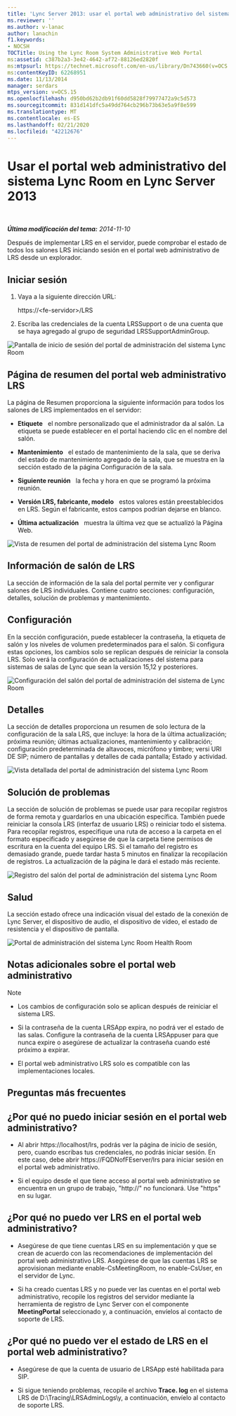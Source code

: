 ```yaml
---
title: 'Lync Server 2013: usar el portal web administrativo del sistema Lync Room'
ms.reviewer: ''
ms.author: v-lanac
author: lanachin
f1.keywords:
- NOCSH
TOCTitle: Using the Lync Room System Administrative Web Portal
ms:assetid: c387b2a3-3e42-4642-af72-88126ed2820f
ms:mtpsurl: https://technet.microsoft.com/en-us/library/Dn743660(v=OCS.15)
ms:contentKeyID: 62268951
ms.date: 11/13/2014
manager: serdars
mtps_version: v=OCS.15
ms.openlocfilehash: d950bd62b2db91f60dd5828f79977472a9c5d573
ms.sourcegitcommit: 831d141dfc5a49dd764cb296b73b63e5a9f8e599
ms.translationtype: MT
ms.contentlocale: es-ES
ms.lasthandoff: 02/21/2020
ms.locfileid: "42212676"
---
```

<div data-xmlns="http://www.w3.org/1999/xhtml">

<div class="topic" data-xmlns="http://www.w3.org/1999/xhtml" data-msxsl="urn:schemas-microsoft-com:xslt" data-cs="https://msdn.microsoft.com/">

<div data-asp="https://msdn2.microsoft.com/asp">

# <a name="using-the-lync-room-system-administrative-web-portal-in-lync-server-2013"></a>Usar el portal web administrativo del sistema Lync Room en Lync Server 2013

</div>

<div id="mainSection">

<div id="mainBody">

<span> </span>

_**Última modificación del tema:** 2014-11-10_

Después de implementar LRS en el servidor, puede comprobar el estado de todos los salones LRS iniciando sesión en el portal web administrativo de LRS desde un explorador.

<div>

## <a name="sign-in"></a>Iniciar sesión

1.  Vaya a la siguiente dirección URL:
    
    https://\<fe-servidor\>/LRS

2.  Escriba las credenciales de la cuenta LRSSupport o de una cuenta que se haya agregado al grupo de seguridad LRSSupportAdminGroup.

![Pantalla de inicio de sesión del portal de administración del sistema Lync Room](images/Dn436326.050bcf70-2f3b-46b2-9b96-ebd12679b713(OCS.15).png "Pantalla de inicio de sesión del portal de administración del sistema Lync Room")

</div>

<div>

## <a name="lrs-administrative-web-portal-summary-page"></a>Página de resumen del portal web administrativo LRS

La página de Resumen proporciona la siguiente información para todos los salones de LRS implementados en el servidor:

  - **Etiquete**   el nombre personalizado que el administrador da al salón. La etiqueta se puede establecer en el portal haciendo clic en el nombre del salón.

  - **Mantenimiento**   el estado de mantenimiento de la sala, que se deriva del estado de mantenimiento agregado de la sala, que se muestra en la sección estado de la página Configuración de la sala.

  - **Siguiente reunión**   la fecha y hora en que se programó la próxima reunión.

  - **Versión LRS, fabricante, modelo**   estos valores están preestablecidos en LRS. Según el fabricante, estos campos podrían dejarse en blanco.

  - **Última actualización**   muestra la última vez que se actualizó la Página Web.

![Vista de resumen del portal de administración del sistema Lync Room](images/Dn743660.f829ce90-dd95-4725-bd94-6870c5dcf046(OCS.15).png "Vista de resumen del portal de administración del sistema Lync Room")

</div>

<div>

## <a name="lrs-room-information"></a>Información de salón de LRS

La sección de información de la sala del portal permite ver y configurar salones de LRS individuales. Contiene cuatro secciones: configuración, detalles, solución de problemas y mantenimiento.

<div>

## <a name="settings"></a>Configuración

En la sección configuración, puede establecer la contraseña, la etiqueta de salón y los niveles de volumen predeterminados para el salón. Si configura estas opciones, los cambios solo se replican después de reiniciar la consola LRS. Solo verá la configuración de actualizaciones del sistema para sistemas de salas de Lync que sean la versión 15,12 y posteriores.

![Configuración del salón del portal de administración del sistema de Lync Room](images/Dn743660.ab162e19-41ac-4991-9b2a-92575aa53eda(OCS.15).png "Configuración del salón del portal de administración del sistema de Lync Room")

</div>

<div>

## <a name="details"></a>Detalles

La sección de detalles proporciona un resumen de solo lectura de la configuración de la sala LRS, que incluye: la hora de la última actualización; próxima reunión; últimas actualizaciones, mantenimiento y calibración; configuración predeterminada de altavoces, micrófono y timbre; versi URI DE SIP; número de pantallas y detalles de cada pantalla; Estado y actividad.

![Vista detallada del portal de administración del sistema Lync Room](images/Dn743660.2958bbba-db74-4670-a920-87fdfb2fc22d(OCS.15).png "Vista detallada del portal de administración del sistema Lync Room")

</div>

<div>

## <a name="troubleshooting"></a>Solución de problemas

La sección de solución de problemas se puede usar para recopilar registros de forma remota y guardarlos en una ubicación específica. También puede reiniciar la consola LRS (interfaz de usuario LRS) o reiniciar todo el sistema. Para recopilar registros, especifique una ruta de acceso a la carpeta en el formato especificado y asegúrese de que la carpeta tiene permisos de escritura en la cuenta del equipo LRS. Si el tamaño del registro es demasiado grande, puede tardar hasta 5 minutos en finalizar la recopilación de registros. La actualización de la página le dará el estado más reciente.

![Registro del salón del portal de administración del sistema Lync Room](images/Dn743660.749aee71-deaa-4ace-a146-fe2b349f0f42(OCS.15).png "Registro del salón del portal de administración del sistema Lync Room")

</div>

<div>

## <a name="health"></a>Salud

La sección estado ofrece una indicación visual del estado de la conexión de Lync Server, el dispositivo de audio, el dispositivo de vídeo, el estado de resistencia y el dispositivo de pantalla.

![Portal de administración del sistema Lync Room Health Room](images/Dn743660.8cc644f8-8e3e-42d5-9079-045d8fe9daa7(OCS.15).png "Portal de administración del sistema Lync Room Health Room")

</div>

</div>

<div>

## <a name="additional-notes-about-the-administrative-web-portal"></a>Notas adicionales sobre el portal web administrativo

<div>


> [!NOTE]  
> <UL>
> <LI>
> <P>Los cambios de configuración solo se aplican después de reiniciar el sistema LRS.</P>
> <LI>
> <P>Si la contraseña de la cuenta LRSApp expira, no podrá ver el estado de las salas. Configure la contraseña de la cuenta LRSAppuser para que nunca expire o asegúrese de actualizar la contraseña cuando esté próximo a expirar.</P>
> <LI>
> <P>El portal web administrativo LRS solo es compatible con las implementaciones locales.</P></LI></UL>



</div>

</div>

<div>

## <a name="frequently-asked-questions"></a>Preguntas más frecuentes

<div>

## <a name="why-cant-i-sign-in-to-the-administrative-web-portal"></a>¿Por qué no puedo iniciar sesión en el portal web administrativo?

  - Al abrir https://localhost/lrs, podrás ver la página de inicio de sesión, pero, cuando escribas tus credenciales, no podrás iniciar sesión. En este caso, debe abrir https://FQDNofFEserver/lrs para iniciar sesión en el portal web administrativo.

  - Si el equipo desde el que tiene acceso al portal web administrativo se encuentra en un grupo de trabajo, "http://" no funcionará. Use "https" en su lugar.

</div>

<div>

## <a name="why-cant-i-see-lrs-in-the-administrative-web-portal"></a>¿Por qué no puedo ver LRS en el portal web administrativo?

  - Asegúrese de que tiene cuentas LRS en su implementación y que se crean de acuerdo con las recomendaciones de implementación del portal web administrativo LRS. Asegúrese de que las cuentas LRS se aprovisionan mediante enable-CsMeetingRoom, no enable-CsUser, en el servidor de Lync.

  - Si ha creado cuentas LRS y no puede ver las cuentas en el portal web administrativo, recopile los registros del servidor mediante la herramienta de registro de Lync Server con el componente **MeetingPortal** seleccionado y, a continuación, envíelos al contacto de soporte de LRS.

</div>

<div>

## <a name="why-cant-i-see-the-status-of-lrs-in-the-administrative-web-portal"></a>¿Por qué no puedo ver el estado de LRS en el portal web administrativo?

  - Asegúrese de que la cuenta de usuario de LRSApp esté habilitada para SIP.

  - Si sigue teniendo problemas, recopile el archivo **Trace. log** en el sistema LRS de D:\\Tracing\\LRSAdminLogs\\y, a continuación, envíelo al contacto de soporte LRS.

</div>

</div>

</div>

<span> </span>

</div>

</div>

</div>

